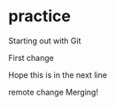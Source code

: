 # practice
Starting out with Git

First change

Hope this is in the next line

remote change
Merging!
